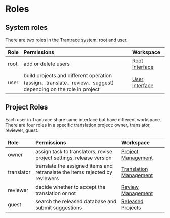 # Roles

## System roles <span id='system-roles'></span>

There are two roles in the Trantrace system: root and user. 

| Role | Permissions | Workspace |
| :--- | :--- | :--- |
| root | add or delete users | [Root Interface](interface/root.md) |
| user | build projects and different operation (assign、translate、review、suggest) depending on the role in project | [User Interface](interface/user.md) |

## Project Roles

Each user in Trantrace share same interface but have different workspace. There are four roles in a specific translation project: owner, translator, reviewer, guest.

| Role | Permissions | Workspace |
| :--- | :--- | :--- |
| owner | assign task to translators, revise project settings, release version | [Project Management](interface/owner-project-management.md) |
| translator | translate the assigned items and retranslate the items rejected by reviewers | [Translation Management](interface/translator-translation-management.md) |
| reviewer | decide whether to accept the translation or not | [Review Management](interface/reviewer-review-management.md) |
| guest | search the released database and submit suggestions | [Released Projects](interface/guest-released-projects.md) |





